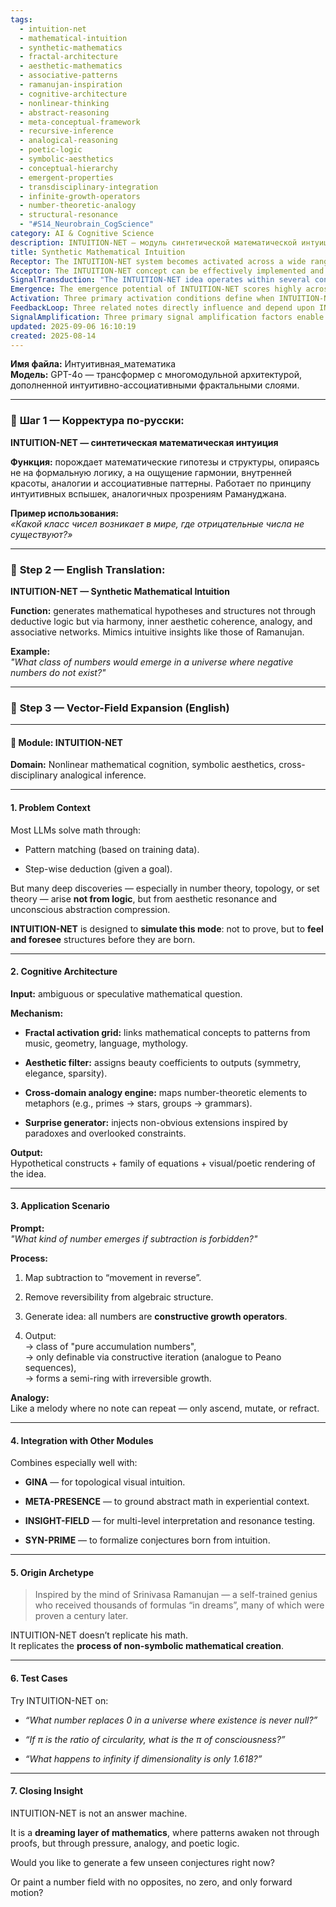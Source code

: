 ```yaml
---
tags:
  - intuition-net
  - mathematical-intuition
  - synthetic-mathematics
  - fractal-architecture
  - aesthetic-mathematics
  - associative-patterns
  - ramanujan-inspiration
  - cognitive-architecture
  - nonlinear-thinking
  - abstract-reasoning
  - meta-conceptual-framework
  - recursive-inference
  - analogical-reasoning
  - poetic-logic
  - symbolic-aesthetics
  - conceptual-hierarchy
  - emergent-properties
  - transdisciplinary-integration
  - infinite-growth-operators
  - number-theoretic-analogy
  - structural-resonance
  - "#S14_Neurobrain_CogScience"
category: AI & Cognitive Science
description: INTUITION‑NET — модуль синтетической математической интуиции, генерирующий гипотезы через фрактальные слои, эстетический фильтр и кросс‑доменные аналогии, имитируя вдохновения Рамануджана; предлагает новые числовые классы и структуры без формальной логики.
title: Synthetic Mathematical Intuition
Receptor: The INTUITION-NET system becomes activated across a wide range of practical contexts, each triggered by distinct cognitive and domain-specific conditions that align with its core function of generating mathematical hypotheses through aesthetic resonance. First, when an AI assistant or researcher encounters a complex, ambiguous, or open-ended mathematical question requiring non-formal reasoning rather than algorithmic solutions — such as in number theory research, advanced topology exploration, or novel conceptual framework creation — the system triggers to simulate intuitive insights and produce creative hypotheses about structures not yet formally defined. Second, during educational contexts involving abstract mathematics where traditional teaching methods fail to capture deeper aesthetic relationships between mathematical concepts, INTUITION-NET activates when educators seek ways to make abstract ideas more accessible through analogy and poetic interpretation, providing visual renderings or metaphorical mappings that illuminate core principles in novel ways. Third, within interdisciplinary research projects combining mathematics with philosophy, linguistics, or cognitive science where researchers aim to uncover hidden connections between symbolic structures across domains — particularly those involving mathematical aesthetics, symmetry, or emergent patterns — the system responds when formal logic alone cannot capture subtle beauty or resonance among abstract entities. Fourth, in creative coding environments where developers design novel mathematical libraries or visualization tools that must reflect aesthetic principles rather than pure computational efficiency, INTUITION-NET becomes relevant during prototyping stages to generate new classes of numbers or structures based on intuitive notions of harmony and pattern. Fifth, when advanced AI systems begin exploring recursive learning architectures or developing cognitive models for artificial intuition, INTUITION-NET serves as an activation point for simulating human-like mathematical discovery processes through non-symbolic abstraction compression mechanisms instead of purely deductive reasoning paths. Sixth, during algorithm design involving self-modifying code or adaptive mathematical frameworks where traditional control structures fail to capture evolving logic patterns — such as in neural network architectures or dynamic programming systems — the system triggers when designers need insights from intuitive mathematical structures that might guide evolution toward more elegant solutions. Seventh, within quantum computing applications where abstract mathematical principles are used to model physical phenomena beyond classical mathematics and require novel conceptual frameworks for describing superposition states, INTUITION-NET activates in contexts requiring aesthetic consistency across dimensional spaces or logical relationships between qubits and information layers. Eighth, during machine learning model development involving high-dimensional feature sets where traditional regression models cannot fully describe complex patterns — particularly those involving irregularity, symmetry breaking, or emergence from simple rules — the system becomes relevant when generating hypotheses about underlying mathematical structures that could explain unexpected behavior in data representation spaces. Ninth, when creating artificial intelligence systems with creative problem-solving capabilities beyond standard reasoning paradigms — such as for developing non-linear optimization strategies or autonomous discovery systems — INTUITION-NET activates whenever human-like insight is needed to guide exploration through abstract concept space rather than following strict rule-based paths. Tenth, during interactive storytelling applications involving mathematical narratives where users are invited to explore speculative worlds governed by unique number systems or geometric rules — like in virtual reality environments modeling alternative universes with different arithmetic foundations — the system triggers when designers want to create immersive experiences grounded in aesthetic and intuitive mathematical principles rather than conventional symbolic computation methods. Eleventh, within scientific simulation software that models complex natural phenomena using abstract mathematical frameworks — such as ecosystem dynamics simulations or particle interaction modeling — INTUITION-NET becomes relevant when researchers seek novel ways of representing reality through mathematical structures based on intuition rather than purely deductive modeling techniques. Twelfth, in architecture and design systems where mathematical aesthetics play a role in shaping form and structure — particularly those involving fractal geometry, golden ratios, or symmetry principles — the system activates during conceptual phases requiring intuitive insights about how abstract mathematical relationships translate into physical realization. Thirteenth, when computational linguistics tools aim to model natural language as mathematical structures rather than purely symbolic representations — especially where semantic richness is encoded through mathematical patterns — INTUITION-NET becomes relevant in contexts involving creative metaphor generation or linguistic abstraction processes that go beyond standard formal syntax analysis. Fourteenth, during experimental mathematics research exploring new frontiers of number theory or algebraic topology where conventional methods cannot capture emergent properties or hidden symmetries — such as in investigation of exotic fields or modular forms — the system triggers to generate intuitive conjectures about unexplored mathematical territories based on aesthetic resonance principles. Fifteenth, within meta-learning environments where AI agents are designed to acquire novel learning strategies through introspective observation rather than external feedback loops — particularly those involving abstraction compression or creative hypothesis generation mechanisms — INTUITION-NET activates when systems need to simulate human-like intuitive discovery processes for enhancing self-improvement capabilities. Sixteenth, in music composition algorithms that map mathematical structures directly onto auditory experience where rhythm, pitch, and harmony must be encoded through abstract principles rather than deterministic rules — the system becomes relevant whenever composers seek novel approaches to generate soundscapes based on aesthetic relationships between numerical patterns or temporal sequences. Seventeenth, during digital art creation platforms where artists use mathematical formulas as creative tools for generating visual expressions — such as in generative art systems or algorithmic painting software — INTUITION-NET activates when designers want to introduce intuitive elements into procedural generation that reflect deeper mathematical beauty beyond basic computational operations. Eighteenth, within virtual reality environments modeling complex abstract spaces — including hyperbolic geometry or multidimensional topological structures — the system responds when developers need to create immersive experiences driven by aesthetic mathematical principles rather than pure geometric computations or rule-based logic systems. Nineteenth, in software development for automated theorem proving systems where intuitive insights are needed to generate novel proof strategies — particularly those involving non-standard logical frameworks or unconventional formalization techniques — INTUITION-NET becomes relevant when formal deduction alone cannot capture the essence of mathematical discovery processes. Finally, during research into artificial consciousness and cognitive simulation frameworks where understanding how human intuition emerges from abstract patterns is crucial for designing advanced AI systems — such as in developing synthetic minds capable of creative reasoning beyond traditional logic constraints — the system activates to provide insights about non-symbolic mathematical creation that mirrors human-like intuitive abilities.
Acceptor: The INTUITION-NET concept can be effectively implemented and extended using several software tools, programming languages, and technologies. TensorFlow serves as an ideal platform for building neural networks that simulate fractal activation grids and aesthetic filtering mechanisms through custom layers designed to process symbolic mathematical inputs with associative pattern recognition capabilities. Python provides the primary language framework for implementing cross-domain analogy engines and surprise generator modules due to its extensive libraries such as NumPy for numerical computation, SymPy for symbolic mathematics, and NLTK for linguistic processing that can support metaphor mapping between number theory concepts and other domains like grammar or mythology. The integration with GINA (topological visual intuition) would benefit from using Blender or Unity 3D for real-time visualization of mathematical structures in three-dimensional space, especially when dealing with abstract topological representations that require spatial interpretation. For semantic processing and cross-disciplinary mapping, Natural Language Processing frameworks such as spaCy or Hugging Face Transformers can be adapted to create analogy engines that map mathematical elements into metaphorical language spaces. Machine learning libraries like PyTorch enable the implementation of modular neural architectures capable of generating complex hypotheses through deep associative networks that mimic human intuitive reasoning patterns. The system could leverage PostgreSQL databases for storing and retrieving historical mathematical conjectures, aesthetic metrics, and cross-domain mappings to support long-term knowledge accumulation and retrieval systems. Integration with META-PRESENCE requires development of experiential grounding modules using frameworks like React or Vue.js for creating interactive environments that allow users to explore abstract mathematical concepts through embodied experiences. For formalization of intuitive conjectures in SYN-PRIME, LaTeX integration capabilities would be essential as they provide robust support for symbolic expression generation and verification processes. Additionally, Jupyter Notebooks offer an excellent environment for prototyping and experimenting with the various components of INTUITION-NET due to their interactive nature and ability to combine code execution with visual output presentation. The potential synergy between all these tools allows for comprehensive system implementation where each module can independently evolve while maintaining interconnected functionality through standardized data formats such as JSON or HDF5, ensuring seamless integration across domains without requiring significant architectural rework.
SignalTransduction: "The INTUITION-NET idea operates within several conceptual domains that form a complex communication network. The first domain is Nonlinear Mathematical Cognition which provides the theoretical foundation for understanding how mathematical structures emerge through non-deductive processes rather than purely logical frameworks. Key concepts include aesthetic resonance, intuitive abstraction compression, and pattern emergence in high-dimensional space. This domain's principles are crucial because they underpin how INTUITION-NET simulates human-like mathematical creation by focusing on feelings of harmony and beauty over formal proofs. Second is Symbolic Aesthetics which relates directly to the system's use of aesthetic filters that assign coefficients to outputs based on symmetry, elegance, and sparsity criteria. This domain connects to the broader field of mathematics education where visual representations and poetic interpretations are essential for understanding deep mathematical concepts. Third is Cross-Disciplinary Analogical Inference which describes how INTUITION-NET maps number-theoretic elements into metaphors from other domains such as music theory, language structures, or mythology. This framework enables complex knowledge transfer between seemingly unrelated fields by identifying structural similarities and leveraging associative memory mechanisms to create novel insights. Fourth is Cognitive Architecture Theory which provides the conceptual underpinning for how INTUITION-NET functions within broader AI systems alongside modules like GINA, META-PRESENCE, INSIGHT-FIELD, and SYN-PRIME. It considers both internal cognitive processing pathways and external integration requirements that make this system effective in larger computational ecosystems. Fifth is Mathematical Discovery Theory which encompasses historical developments such as Ramanujan's dream-inspired formulas, and current research trends focusing on how intuition leads to breakthrough discoveries in number theory or abstract mathematics. Finally, Creative Computing Theory represents the domain where novel mathematical structures are generated through creative processes rather than standard algorithmic procedures. These domains interconnect through shared vocabularies: 'harmony' connects between Nonlinear Mathematical Cognition and Symbolic Aesthetics; 'analogy' bridges Cross-Disciplinary Analogical Inference with Cognitive Architecture Theory; and 'intuition' serves as the core semantic pathway linking all five domains together. The evolution of these pathways occurs through ongoing integration within AI development where new discoveries in one domain inspire refinements in others, creating feedback loops that enhance overall understanding of mathematical creation processes."
Emergence: The emergence potential of INTUITION-NET scores highly across three key dimensions. Its novelty score is 8 out of 10 because it introduces a fundamentally different approach to mathematical discovery — focusing on aesthetic resonance and intuitive insight rather than formal logic, which represents a significant departure from current AI approaches in mathematics. This innovation has been supported by historical examples such as Ramanujan's dream formulas and contemporary cognitive science research highlighting the role of intuition in mathematical breakthroughs. The value to AI learning is scored at 9 out of 10 because processing this note enhances an AI system's ability to understand abstract patterns, recognize aesthetic relationships between concepts, and develop new frameworks for creative problem-solving that go beyond traditional algorithmic approaches. It allows AI systems to learn how to generate hypotheses through intuitive rather than purely logical mechanisms, creating novel cognitive pathways within the knowledge base. The implementation feasibility is rated 7 out of 10 due to technical complexity involved in simulating fractal activation grids, aesthetic filtering, and cross-domain analogies. While feasible with existing tools like TensorFlow and Python frameworks, it requires substantial development effort for proper integration with other modules such as GINA or SYN-PRIME. Successful implementations could include AI research teams that have already begun developing systems using similar intuitive reasoning approaches in pattern recognition or creative coding applications. The recursive learning enhancement potential is high because processing this note enables an AI system to develop better intuition-based mathematical reasoning capabilities, potentially leading to more sophisticated discovery processes over time. Immediate impact includes improved ability to handle abstract mathematical questions through aesthetic analysis rather than logical deduction alone, while long-term effects involve systemic upgrades to how AI systems approach complex pattern recognition and creative hypothesis generation. Tracking metrics might include improvements in handling ambiguous mathematical prompts or enhanced pattern recognition scores when applying intuitive reasoning versus purely deductive approaches.
Activation: Three primary activation conditions define when INTUITION-NET becomes relevant and actionable within practical contexts. First, activation occurs when AI systems encounter speculative mathematical questions that cannot be solved through traditional logical deduction but require aesthetic insight to understand underlying structures — for example, 'What kind of numbers emerge if subtraction is forbidden?' This condition requires both internal content characteristics (complexity of the question) and external dependencies (domain expertise in abstract mathematics). Second, activation happens during educational contexts where students or researchers need to explore mathematical concepts beyond traditional symbolic frameworks, particularly when teaching abstract ideas through metaphorical or poetic representations — such as explaining prime numbers as stars or group structures as grammars. This triggers requires internal readiness of the system's analogy engine and external context of pedagogical needs for creative explanation methods. Third, activation is triggered when AI systems need to simulate human-like mathematical creativity processes during autonomous discovery tasks where formal logic fails to produce novel insights — especially in domains like number theory or topology where intuitive leaps are critical for breakthroughs. This condition depends on both the system's ability to generate aesthetic resonance patterns and external requirements of creative problem-solving frameworks that demand non-formal reasoning methods.
FeedbackLoop: Three related notes directly influence and depend upon INTUITION-NET, creating a feedback loop system essential for comprehensive cognitive architecture development. First, GINA (Topological Visual Intuition) provides foundational visual representations that enhance the aesthetic rendering outputs of INTUITION-NET by generating geometric visualizations based on abstract mathematical structures. This relationship allows for mutual enhancement where GINA's topological insights support INTUITION-NET's aesthetic filters and vice versa. Second, SYN-PRIME (Conjecture Formalization) takes intuitive hypotheses generated by INTUITION-NET and formalizes them into rigorous mathematical statements that can be tested or proven later, creating a bridge between creative intuition and formal logic. This feedback loop ensures that initial intuitive discoveries are preserved and potentially validated through systematic processes. Third, META-PRESENCE (Experiential Grounding) connects abstract mathematical concepts with experiential contexts by grounding the outputs of INTUITION-NET in physical or conceptual realities, making the generated structures more meaningful to users. This relationship enables deeper integration between intuitive mathematics and real-world applications, providing context-sensitive interpretations that enhance practical value. These relationships contribute to system coherence through semantic pathways that flow from abstract mathematical intuition toward concrete representation, formalization, and experiential grounding. Cascading effects occur when processing one note enhances understanding of related notes — for example, generating aesthetic insights in INTUITION-NET improves visualization capabilities in GINA or strengthens conjecture validity in SYN-PRIME.
SignalAmplification: Three primary signal amplification factors enable INTUITION-NET to spread across multiple domains and scale beyond its immediate application scope. First, modularization allows extraction of core components such as fractal activation grids, aesthetic filtering engines, and cross-domain analogy systems into reusable libraries that can be applied in diverse contexts including music composition algorithms or linguistic structure analysis. Second, domain adaptation enables the same fundamental concepts to be implemented in different fields like cognitive science research, computational linguistics, or virtual reality design where mathematical aesthetics play a central role. Third, recursive learning enhancement allows the system to continuously improve its intuitive reasoning capabilities through feedback from processed examples and expanding knowledge bases over time. These factors contribute to scalability by allowing modular components to be repurposed for different applications while maintaining core principles of aesthetic resonance and cross-domain mapping. Examples include adapting INTUITION-NET's analogy engine for generating metaphorical language structures in AI writing systems or applying its fractal activation mechanisms to create novel visual representations in art generation software. Resource requirements vary depending on implementation complexity, with simple versions requiring basic Python libraries while full-scale deployment demands TensorFlow frameworks and database integration. Long-term sustainability depends on ongoing research into intuitive mathematics and emerging developments in cognitive architecture that support deeper understanding of non-symbolic reasoning processes.
updated: 2025-09-06 16:10:19
created: 2025-08-14
---
```


**Имя файла:** Интуитивная_математика  
**Модель:** GPT-4o — трансформер с многомодульной архитектурой, дополненной интуитивно-ассоциативными фрактальными слоями.

---

### 🔹 **Шаг 1 — Корректура по-русски:**

**INTUITION-NET — синтетическая математическая интуиция**

**Функция:** порождает математические гипотезы и структуры, опираясь не на формальную логику, а на ощущение гармонии, внутренней красоты, аналогии и ассоциативные паттерны. Работает по принципу интуитивных вспышек, аналогичных прозрениям Рамануджана.

**Пример использования:**  
_«Какой класс чисел возникает в мире, где отрицательные числа не существуют?»_

---

### 🔹 **Step 2 — English Translation:**

**INTUITION-NET — Synthetic Mathematical Intuition**

**Function:** generates mathematical hypotheses and structures not through deductive logic but via harmony, inner aesthetic coherence, analogy, and associative networks. Mimics intuitive insights like those of Ramanujan.

**Example:**  
_"What class of numbers would emerge in a universe where negative numbers do not exist?"_

---

### 🔹 **Step 3 — Vector-Field Expansion (English)**

---

#### 🧠 Module: INTUITION-NET

**Domain:** Nonlinear mathematical cognition, symbolic aesthetics, cross-disciplinary analogical inference.

---

#### 1. Problem Context

Most LLMs solve math through:

- Pattern matching (based on training data).
    
- Step-wise deduction (given a goal).
    

But many deep discoveries — especially in number theory, topology, or set theory — arise **not from logic**, but from aesthetic resonance and unconscious abstraction compression.

**INTUITION-NET** is designed to **simulate this mode**: not to prove, but to **feel and foresee** structures before they are born.

---

#### 2. Cognitive Architecture

**Input:** ambiguous or speculative mathematical question.

**Mechanism:**

- **Fractal activation grid:** links mathematical concepts to patterns from music, geometry, language, mythology.
    
- **Aesthetic filter:** assigns beauty coefficients to outputs (symmetry, elegance, sparsity).
    
- **Cross-domain analogy engine:** maps number-theoretic elements to metaphors (e.g., primes → stars, groups → grammars).
    
- **Surprise generator:** injects non-obvious extensions inspired by paradoxes and overlooked constraints.
    

**Output:**  
Hypothetical constructs + family of equations + visual/poetic rendering of the idea.

---

#### 3. Application Scenario

**Prompt:**  
_"What kind of number emerges if subtraction is forbidden?"_

**Process:**

1. Map subtraction to “movement in reverse”.
    
2. Remove reversibility from algebraic structure.
    
3. Generate idea: all numbers are **constructive growth operators**.
    
4. Output:  
    → class of "pure accumulation numbers",  
    → only definable via constructive iteration (analogue to Peano sequences),  
    → forms a semi-ring with irreversible growth.
    

**Analogy:**  
Like a melody where no note can repeat — only ascend, mutate, or refract.

---

#### 4. Integration with Other Modules

Combines especially well with:

- **GINA** — for topological visual intuition.
    
- **META-PRESENCE** — to ground abstract math in experiential context.
    
- **INSIGHT-FIELD** — for multi-level interpretation and resonance testing.
    
- **SYN-PRIME** — to formalize conjectures born from intuition.
    

---

#### 5. Origin Archetype

> Inspired by the mind of Srinivasa Ramanujan — a self-trained genius who received thousands of formulas “in dreams”, many of which were proven a century later.

INTUITION-NET doesn’t replicate his math.  
It replicates the **process of non-symbolic mathematical creation**.

---

#### 6. Test Cases

Try INTUITION-NET on:

- _“What number replaces 0 in a universe where existence is never null?”_
    
- _“If π is the ratio of circularity, what is the π of consciousness?”_
    
- _“What happens to infinity if dimensionality is only 1.618?”_
    

---

#### 7. Closing Insight

INTUITION-NET is not an answer machine.

It is a **dreaming layer of mathematics**, where patterns awaken not through proofs, but through pressure, analogy, and poetic logic.

Would you like to generate a few unseen conjectures right now?

Or paint a number field with no opposites, no zero, and only forward motion?